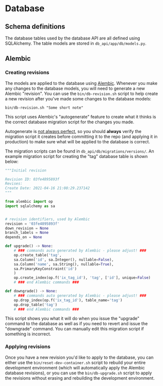 # Database

## Schema definitions

The database tables used by the database API are all defined using SQLAlchemy. The table models are stored in `db_api/app/db/models.py`.

## Alembic

### Creating revisions

The models are applied to the database using [Alembic](https://alembic.sqlalchemy.org/en/latest/). Whenever you make any changes to the database models, you will need to generate a new Alembic "revision". You can use the `bin/db-revision.sh` script to help create a new revision after you've made some changes to the database models:

```
bin/db-revision.sh "Some short note"
```

This script uses Alembic's "autogenerate" feature to create what it thinks is the correct database migration script for the changes you made.

Autogenerate is [not always perfect](https://alembic.sqlalchemy.org/en/latest/autogenerate.html#what-does-autogenerate-detect-and-what-does-it-not-detect), so you should **always** verify the migration script it creates before committing it to the repo (and applying it in production) to make sure what will be applied to the database is correct.

The migration scripts can be found in `db_api/db/migrations/versions/`. An example migration script for creating the "tag" database table is shown below:

```python
"""Initial revision

Revision ID: 03fe4895893f
Revises:
Create Date: 2021-04-16 21:08:29.237142
"""

from alembic import op
import sqlalchemy as sa


# revision identifiers, used by Alembic
revision = '03fe4895893f'
down_revision = None
branch_labels = None
depends_on = None

def upgrade() -> None:
    # ### commands auto generated by Alembic - please adjust! ###
    op.create_table('tag',
    sa.Column('id', sa.Integer(), nullable=False),
    sa.Column('name', sa.String(), nullable=True),
    sa.PrimaryKeyConstraint('id')
    )
    op.create_index(op.f('ix_tag_id'), 'tag', ['id'], unique=False)
    # ### end Alembic commands ###

def downgrade() -> None:
    # ### commands auto generated by Alembic - please adjust! ###
    op.drop_index(op.f('ix_tag_id'), table_name='tag')
    op.drop_table('tag')
    # ### end Alembic commands ###
```

This script shows you what it will do when you issue the "upgrade" command to the database as well as if you need to revert and issue the "downgrade" command. You can manually edit this migration script if something is incorrect.

### Applying revisions

Once you have a new revision you'd like to apply to the database, you can either use the `bin/reset-dev-container.sh` script to rebuild your entire development environment (which will automatically apply the Alembic database revisions), or you can use the `bin/db-upgrade.sh` script to apply the revisions without erasing and rebuilding the development environment.

